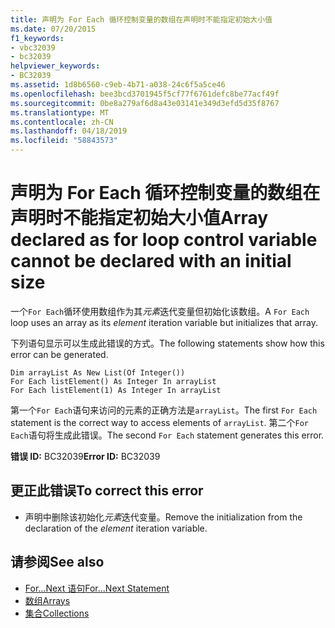 ```yaml
---
title: 声明为 For Each 循环控制变量的数组在声明时不能指定初始大小值
ms.date: 07/20/2015
f1_keywords:
- vbc32039
- bc32039
helpviewer_keywords:
- BC32039
ms.assetid: 1d8b6560-c9eb-4b71-a038-24c6f5a5ce46
ms.openlocfilehash: bee3bcd3701945f5cf77f6761defc8be77acf49f
ms.sourcegitcommit: 0be8a279af6d8a43e03141e349d3efd5d35f8767
ms.translationtype: MT
ms.contentlocale: zh-CN
ms.lasthandoff: 04/18/2019
ms.locfileid: "58843573"
---
```

# <a name="array-declared-as-for-loop-control-variable-cannot-be-declared-with-an-initial-size"></a><span data-ttu-id="b8a88-102">声明为 For Each 循环控制变量的数组在声明时不能指定初始大小值</span><span class="sxs-lookup"><span data-stu-id="b8a88-102">Array declared as for loop control variable cannot be declared with an initial size</span></span>
<span data-ttu-id="b8a88-103">一个`For Each`循环使用数组作为其*元素*迭代变量但初始化该数组。</span><span class="sxs-lookup"><span data-stu-id="b8a88-103">A `For Each` loop uses an array as its *element* iteration variable but initializes that array.</span></span>  
  
 <span data-ttu-id="b8a88-104">下列语句显示可以生成此错误的方式。</span><span class="sxs-lookup"><span data-stu-id="b8a88-104">The following statements show how this error can be generated.</span></span>  
  
```  
Dim arrayList As New List(Of Integer())  
For Each listElement() As Integer In arrayList  
For Each listElement(1) As Integer In arrayList  
```  
  
 <span data-ttu-id="b8a88-105">第一个`For Each`语句来访问的元素的正确方法是`arrayList`。</span><span class="sxs-lookup"><span data-stu-id="b8a88-105">The first `For Each` statement is the correct way to access elements of `arrayList`.</span></span> <span data-ttu-id="b8a88-106">第二个`For Each`语句将生成此错误。</span><span class="sxs-lookup"><span data-stu-id="b8a88-106">The second `For Each` statement generates this error.</span></span>  
  
 <span data-ttu-id="b8a88-107">**错误 ID:** BC32039</span><span class="sxs-lookup"><span data-stu-id="b8a88-107">**Error ID:** BC32039</span></span>  
  
## <a name="to-correct-this-error"></a><span data-ttu-id="b8a88-108">更正此错误</span><span class="sxs-lookup"><span data-stu-id="b8a88-108">To correct this error</span></span>  
  
-   <span data-ttu-id="b8a88-109">声明中删除该初始化*元素*迭代变量。</span><span class="sxs-lookup"><span data-stu-id="b8a88-109">Remove the initialization from the declaration of the *element* iteration variable.</span></span>  
  
## <a name="see-also"></a><span data-ttu-id="b8a88-110">请参阅</span><span class="sxs-lookup"><span data-stu-id="b8a88-110">See also</span></span>

- [<span data-ttu-id="b8a88-111">For...Next 语句</span><span class="sxs-lookup"><span data-stu-id="b8a88-111">For...Next Statement</span></span>](../../../visual-basic/language-reference/statements/for-next-statement.md)
- [<span data-ttu-id="b8a88-112">数组</span><span class="sxs-lookup"><span data-stu-id="b8a88-112">Arrays</span></span>](../../../visual-basic/programming-guide/language-features/arrays/index.md)
- [<span data-ttu-id="b8a88-113">集合</span><span class="sxs-lookup"><span data-stu-id="b8a88-113">Collections</span></span>](../../../standard/collections/index.md)
